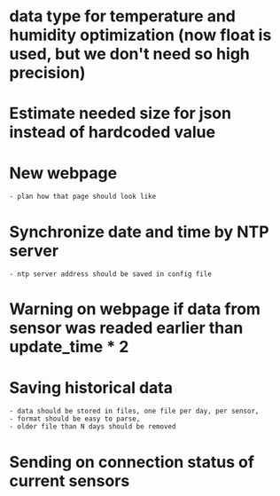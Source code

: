 # data type for temperature and humidity optimization (now float is used, but we don't need so high precision)

# Estimate needed size for json instead of hardcoded value

# New webpage
    - plan how that page should look like

# Synchronize date and time by NTP server
    - ntp server address should be saved in config file

# Warning on webpage if data from sensor was readed earlier than update_time * 2

# Saving historical data
    - data should be stored in files, one file per day, per sensor,
    - format should be easy to parse,
    - older file than N days should be removed

# Sending on connection status of current sensors